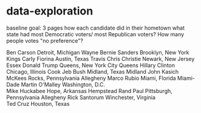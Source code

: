 # data-exploration

baseline goal:
3 pages
how each candidate did in their hometown
what state had most Democratic voters/ most Republican voters?
How many people votes "no preference"?

Ben Carson			 Detroit, Michigan					Wayne
Bernie Sanders		 Brooklyn, New York					Kings
Carly Fiorina		 Austin, Texas						Travis
Chris Christie		 Newark, New Jersey					Essex
Donald Trump		 Queens, New York City				Queens
Hillary Clinton		 Chicago, Illinois					Cook
Jeb Bush			 Midland, Texas						Midland
John Kasich			 McKees Rocks, Pennsylvania			Allegheny
Marco Rubio			 Miami, Florida						Miami-Dade
Martin O'Malley 	 Washington, D.C.					
Mike Huckabee		 Hope, Arkansas						Hempstead
Rand Paul			 Pittsburgh, Pennsylvania			Allegheny
Rick Santorum		 Winchester, Virginia				
Ted Cruz			 Houston, Texas					

